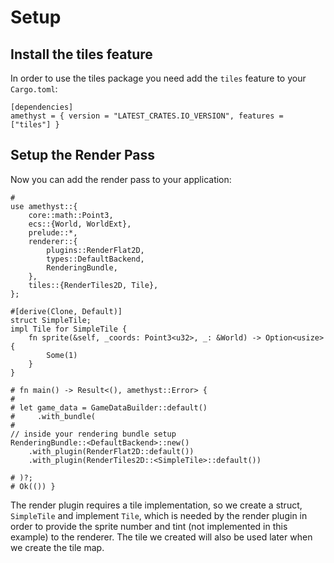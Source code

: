 # Setup
## Install the tiles feature

In order to use the tiles package you need add the `tiles` feature to your `Cargo.toml`:

```rust,ignore
[dependencies]
amethyst = { version = "LATEST_CRATES.IO_VERSION", features = ["tiles"] }
```

## Setup the Render Pass

Now you can add the render pass to your application:

```rust,edition2018,no_run,noplaypen
#
use amethyst::{
    core::math::Point3,
    ecs::{World, WorldExt},
    prelude::*,
    renderer::{
        plugins::RenderFlat2D,
        types::DefaultBackend,
        RenderingBundle,
    },
    tiles::{RenderTiles2D, Tile},
};

#[derive(Clone, Default)]
struct SimpleTile;
impl Tile for SimpleTile {
    fn sprite(&self, _coords: Point3<u32>, _: &World) -> Option<usize> {
        Some(1)
    }
}

# fn main() -> Result<(), amethyst::Error> {
#
# let game_data = GameDataBuilder::default()
#     .with_bundle(
#
// inside your rendering bundle setup
RenderingBundle::<DefaultBackend>::new()
    .with_plugin(RenderFlat2D::default())
    .with_plugin(RenderTiles2D::<SimpleTile>::default())

# )?;
# Ok(()) }
```

The render plugin requires a tile implementation, so we create a struct, `SimpleTile` and implement `Tile`, which is needed by the render plugin in order to provide the sprite number and tint (not implemented in this example) to the renderer. The tile we created will also be used later when we create the tile map.
